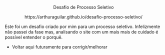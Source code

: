 <p align="center">Desafio de Processo Seletivo</p>
<p align="center">https://arthuraguilar.github.io/desafio-processo-seletivo/</p>


Este foi um desafio criado por mim para um processo seletivo. Infelizmente não passei da fase mas, analisando o site com um mais mais de cuidado é possível entender o porquê.
* Voltar aqui futuramente para corrigir/melhorar 

